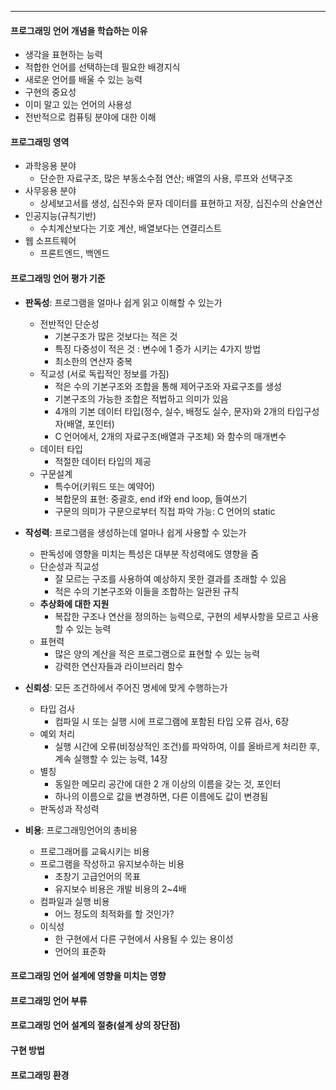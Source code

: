 
---
#### 프로그래밍 언어 개념을 학습하는 이유 
- 생각을 표현하는 능력 
- 적합한 언어를 선택하는데 필요한 배경지식 
- 새로운 언어를 배울 수 있는 능력 
- 구현의 중요성 
- 이미 말고 있는 언어의 사용성 
- 전반적으로 컴퓨팅 분야에 대한 이해
#### 프로그래밍 영역 
- 과학응용 분야
	- 단순한 자료구조, 많은 부동소수점 연산; 배열의 사용, 루프와 선택구조
- 사무응용 분야
	- 상세보고서를 생성, 십진수와 문자 데이터를 표현하고 저장, 십진수의 산술연산
- 인공지능(규칙기반)
	- 수치계산보다는 기호 계산, 배열보다는 연결리스트
- 웹 소프트웨어
	- 프론트엔드, 백엔드
#### 프로그래밍 언어 평가 기준 
- **판독성**: 프로그램을 얼마나 쉽게 읽고 이해할 수 있는가 
	- 전반적인 단순성
		- 기본구조가 많은 것보다는 적은 것
		- 특징 다중성이 적은 것 : 변수에 1 증가 시키는 4가지 방법
		- 최소한의 연산자 중복
	- 직교성 (서로 독립적인 정보를 가짐)
		- 적은 수의 기본구조와 조합을 통해 제어구조와 자료구조를 생성
		- 기본구조의 가능한 조합은 적법하고 의미가 있음 
		- 4개의 기본 데이터 타입(정수, 실수, 배정도 실수, 문자)와 2개의 타입구성자(배열, 포인터) 
		- C 언어에서, 2개의 자료구조(배열과 구조체) 와 함수의 매개변수
	- 데이터 타입 
		- 적절한 데이터 타입의 제공 
	- 구문설계 
		- 특수어(키워드 또는 예약어) 
		- 복합문의 표현: 중괄호, end if와 end loop, 들여쓰기 
		- 구문의 의미가 구문으로부터 직접 파악 가능: C 언어의 static
	
- **작성력**: 프로그램을 생성하는데 얼마나 쉽게 사용할 수 있는가 
	- 판독성에 영향을 미치는 특성은 대부분 작성력에도 영향을 줌 
	- 단순성과 직교성 
		- 잘 모르는 구조를 사용하여 예상하지 못한 결과를 초래할 수 있음 
		- 적은 수의 기본구조와 이들을 조합하는 일관된 규칙 
	- **추상화에 대한 지원** 
		- 복잡한 구조나 연산을 정의하는 능력으로, 구현의 세부사항을 모르고 사용할 수 있는 능력 
	- 표현력 
		- 많은 양의 계산을 적은 프로그램으로 표현할 수 있는 능력 
		- 강력한 연산자들과 라이브러리 함수
	
- **신뢰성**: 모든 조건하에서 주어진 명세에 맞게 수행하는가
	- 타입 검사 
		- 컴파일 시 또는 실행 시에 프로그램에 포함된 타입 오류 검사, 6장 
	- 예외 처리 
		- 실행 시간에 오류(비정상적인 조건)를 파악하여, 이를 올바르게 처리한 후, 계속 실행할 수 있는 능력, 14장 
	- 별칭 
		- 동일한 메모리 공간에 대한 2 개 이상의 이름을 갖는 것, 포인터 
		- 하나의 이름으로 값을 변경하면, 다른 이름에도 값이 변경됨 
	- 판독성과 작성력
	
- **비용**: 프로그래밍언어의 총비용
	- 프로그래머를 교육시키는 비용 
	- 프로그램을 작성하고 유지보수하는 비용 
		- 초창기 고급언어의 목표 
		- 유지보수 비용은 개발 비용의 2~4배 
	- 컴파일과 실행 비용 
		- 어느 정도의 최적화를 할 것인가? 
	- 이식성 
		- 한 구현에서 다른 구현에서 사용될 수 있는 용이성 
		- 언어의 표준화
#### 프로그래밍 언어 설계에 영향을 미치는 영향 
#### 프로그래밍 언어 부류 
#### 프로그래밍 언어 설계의 절충(설계 상의 장단점) 
#### 구현 방법 
#### 프로그래밍 환경